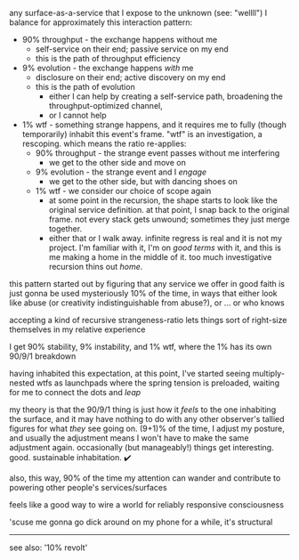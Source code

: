 any surface-as-a-service that I expose to the unknown (see: "wellll") I balance for approximately this interaction pattern:

* 90% throughput - the exchange happens without me
  * self-service on their end; passive service on my end
  * this is the path of throughput efficiency
* 9% evolution - the exchange happens *with* me
  * disclosure on their end; active discovery on my end
  * this is the path of evolution
    * either I can help by creating a self-service path, broadening the throughput-optimized channel,
    * or I cannot help
* 1% wtf - something strange happens, and it requires me to fully (though temporarily) inhabit this event's frame. "wtf" is an investigation, a rescoping. which means the ratio re-applies:
  * 90% throughput - the strange event passes without me interfering
    * we get to the other side and move on
  * 9% evolution - the strange event and I *engage*
    * we get to the other side, but with dancing shoes on
  * 1% wtf - we consider our choice of scope again
    * at some point in the recursion, the shape starts to look like the original service definition. at that point, I snap back to the original frame. not every stack gets unwound; sometimes they just merge together.
    * either that or I walk away. infinite regress is real and it is not my project. I'm familiar with it, I'm on *good terms* with it, and this is me making a home in the middle of it. too much investigative recursion thins out *home*.

this pattern started out by figuring that any service we offer in good faith is just gonna be used mysteriously 10% of the time, in ways that either look like abuse (or creativity indistinguishable from abuse?), or ... or who knows

accepting a kind of recursive strangeness-ratio lets things sort of right-size themselves in my relative experience

I get 90% stability, 9% instability, and 1% wtf, where the 1% has its own 90/9/1 breakdown

having inhabited this expectation, at this point, I've started seeing multiply-nested wtfs as launchpads where the spring tension is preloaded, waiting for me to connect the dots and *leap*

my theory is that the 90/9/1 thing is just how it *feels* to the one inhabiting the surface, and it may have nothing to do with any other observer's tallied figures for what *they* see going on. (9+1)% of the time, I adjust my posture, and usually the adjustment means I won't have to make the same adjustment again. occasionally (but manageably!) things get interesting. good. sustainable inhabitation. ✔️

also, this way, 90% of the time my attention can wander and contribute to powering other people's services/surfaces

feels like a good way to wire a world for reliably responsive consciousness

'scuse me gonna go dick around on my phone for a while, it's structural

---

see also: '10% revolt'
